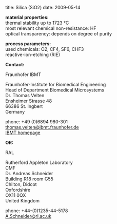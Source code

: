 title: Silica (SiO2)
date: 2009-05-14  

__material properties:__  	
thermal stability up to	1723 °C  
most relevant chemical non-resistance:	HF  
optical transparency:	depends on degree of purity
	
__process parameters:__  	
used chemicals:	O2, CF4, SF6, CHF3  
reactive-ion-etching (RIE)
<!--break-->
__Contact:__

Fraunhofer IBMT
 
Fraunhofer-Institute for Biomedical Engineering  
Head of Department Biomedical Microsystems  
Dr. Thomas Velten  
Ensheimer Strasse 48   
66386 St. Ingbert   
Germany  

phone: +49 (0)6894 980-301   
thomas.velten@ibmt.fraunhofer.de  
[IBMT homepage](http://www.ibmt.fraunhofer.de/fhg/ibmt_en/biomedical_engineering/biomedical_microsystems/microsensors_microfluidics/index.jsp)

__OR:__


RAL

Rutherford Appleton Laboratory  
CMF  
Dr. Andreas Schneider  
Building R18 room G55   
Chilton, Didcot  
Oxfordshire   
OX11 0QX   
United Kingdom  

phone: +44-(0)1235-44-5178  
A.Schneider@rl.ac.uk